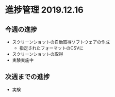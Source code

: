 # 進捗管理 2019.12.16

## 今週の進捗
- スクリーンショットの自動取得ソフトウェアの作成
  - 指定されたフォーマットのCSVに
- スクリーンショットの取得
- 実験実施中

## 次週までの進捗
- 実験